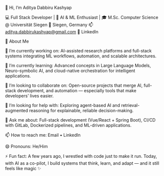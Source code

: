 👋 Hi, I’m Aditya Dabbiru Kashyap

💻 Full Stack Developer | 🤖 AI & ML Enthusiast | 🎓 M.Sc. Computer Science @ Universität Siegen
📍 Siegen, Germany
📫 aditya.dabbirukashyap@gmail.com
🔗 LinkedIn


🌟 About Me

🔭 I’m currently working on:
AI-assisted research platforms and full-stack systems integrating ML workflows, automation, and scalable architectures.

🌱 I’m currently learning:
Advanced concepts in Large Language Models, Neuro-symbolic AI, and cloud-native orchestration for intelligent applications.

👯 I’m looking to collaborate on:
Open-source projects that merge AI, full-stack development, and automation — especially tools that make developers’ lives easier.

🤔 I’m looking for help with:
Exploring agent-based AI and retrieval-augmented reasoning for explainable, reliable decision-making.

💬 Ask me about:
Full-stack development (Vue/React + Spring Boot), CI/CD with GitLab, Dockerized pipelines, and ML-driven applications.

📫 How to reach me:
Email
 • LinkedIn

😄 Pronouns: He/Him

⚡ Fun fact:
A few years ago, I wrestled with code just to make it run. Today, with AI as a co-pilot, I build systems that think, learn, and adapt — and it still feels like magic ✨

<!--
**AdityaDk10/AdityaDk10** is a ✨ _special_ ✨ repository because its `README.md` (this file) appears on your GitHub profile.

Here are some ideas to get you started:

- 🔭 I’m currently working on ...
- 🌱 I’m currently learning ...
- 👯 I’m looking to collaborate on ...
- 🤔 I’m looking for help with ...
- 💬 Ask me about ...
- 📫 How to reach me: ...
- 😄 Pronouns: ...
- ⚡ Fun fact: ...
-->
